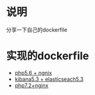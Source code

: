 
# 说明
分享一下自己的dockerfile

# 实现的dockerfile
+ [php5.6 + ngnix](https://github.com/lujiang618/dockerfile/blob/master/php5.6%2Bnginx/README.md)
+ [kibana5.3 + elasticseach5.3](https://github.com/lujiang618/dockerfile/tree/master/elaticseach5.3%2Bkibana53/README.md)
+ [php7.2+nginx](https://github.com/lujiang618/dockerfile/blob/master/php7/README.md)